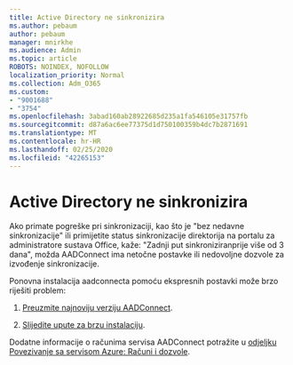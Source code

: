 ```yaml
---
title: Active Directory ne sinkronizira
ms.author: pebaum
author: pebaum
manager: mnirkhe
ms.audience: Admin
ms.topic: article
ROBOTS: NOINDEX, NOFOLLOW
localization_priority: Normal
ms.collection: Adm_O365
ms.custom:
- "9001688"
- "3754"
ms.openlocfilehash: 3abad160ab28922685d235a1fa546105e31757fb
ms.sourcegitcommit: d87a6ac6ee77375d1d750100359b4dc7b2871691
ms.translationtype: MT
ms.contentlocale: hr-HR
ms.lasthandoff: 02/25/2020
ms.locfileid: "42265153"
---
```

# <a name="active-directory-not-syncing"></a>Active Directory ne sinkronizira

Ako primate pogreške pri sinkronizaciji, kao što je "bez nedavne sinkronizacije" ili primijetite status sinkronizacije direktorija na portalu za administratore sustava Office, kaže: "Zadnji put sinkroniziranprije više od 3 dana", možda AADConnect ima netočne postavke ili nedovoljne dozvole za izvođenje sinkronizacije.  

Ponovna instalacija aadconnecta pomoću ekspresnih postavki može brzo riješiti problem:

1. [Preuzmite najnoviju verziju AADConnect](https://go.microsoft.com/fwlink/?LinkId=615771).

2. [Slijedite upute za brzu instalaciju](https://docs.microsoft.com/azure/active-directory/hybrid/how-to-connect-install-express).

Dodatne informacije o računima servisa AADConnect potražite u [odjeljku Povezivanje sa servisom Azure: Računi i dozvole](https://docs.microsoft.com/azure/active-directory/hybrid/reference-connect-accounts-permissions).
